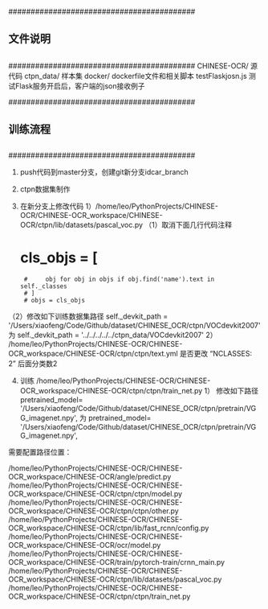 ##########################################
##					##
##		文件说明		##
##					##
##########################################
CHINESE-OCR/ 		源代码
ctpn_data/		样本集
docker/			dockerfile文件和相关脚本
testFlaskjosn.js	测试Flask服务开启后，客户端的json接收例子



##########################################
##					##
##		训练流程		##
##					##
##########################################



1. push代码到master分支，创建git新分支idcar_branch
2. ctpn数据集制作

3. 在新分支上修改代码
1）/home/leo/PythonProjects/CHINESE-OCR/CHINESE-OCR_workspace/CHINESE-OCR/ctpn/lib/datasets/pascal_voc.py
 （1）取消下面几行代码注释
	# cls_objs = [
        #     obj for obj in objs if obj.find('name').text in self._classes
        # ]
        # objs = cls_objs
 （2）修改如下训练数据集路径
	self._devkit_path = '/Users/xiaofeng/Code/Github/dataset/CHINESE_OCR/ctpn/VOCdevkit2007'
      为
	self._devkit_path = '../../../../../ctpn_data/VOCdevkit2007'
2） /home/leo/PythonProjects/CHINESE-OCR/CHINESE-OCR_workspace/CHINESE-OCR/ctpn/ctpn/text.yml
	是否更改 “NCLASSES: 2” 后面分类数2

4. 训练
	/home/leo/PythonProjects/CHINESE-OCR/CHINESE-OCR_workspace/CHINESE-OCR/ctpn/ctpn/train_net.py
	1） 修改如下路径
		pretrained_model=
		'/Users/xiaofeng/Code/Github/dataset/CHINESE_OCR/ctpn/pretrain/VGG_imagenet.npy',
	    为
		pretrained_model=
		'/Users/xiaofeng/Code/Github/dataset/CHINESE_OCR/ctpn/pretrain/VGG_imagenet.npy',

需要配置路径位置：

/home/leo/PythonProjects/CHINESE-OCR/CHINESE-OCR_workspace/CHINESE-OCR/angle/predict.py
/home/leo/PythonProjects/CHINESE-OCR/CHINESE-OCR_workspace/CHINESE-OCR/ctpn/ctpn/model.py
/home/leo/PythonProjects/CHINESE-OCR/CHINESE-OCR_workspace/CHINESE-OCR/ctpn/ctpn/other.py
/home/leo/PythonProjects/CHINESE-OCR/CHINESE-OCR_workspace/CHINESE-OCR/ctpn/lib/fast_rcnn/config.py
/home/leo/PythonProjects/CHINESE-OCR/CHINESE-OCR_workspace/CHINESE-OCR/ocr/model.py
/home/leo/PythonProjects/CHINESE-OCR/CHINESE-OCR_workspace/CHINESE-OCR/train/pytorch-train/crnn_main.py
/home/leo/PythonProjects/CHINESE-OCR/CHINESE-OCR_workspace/CHINESE-OCR/ctpn/lib/datasets/pascal_voc.py
/home/leo/PythonProjects/CHINESE-OCR/CHINESE-OCR_workspace/CHINESE-OCR/ctpn/ctpn/train_net.py









